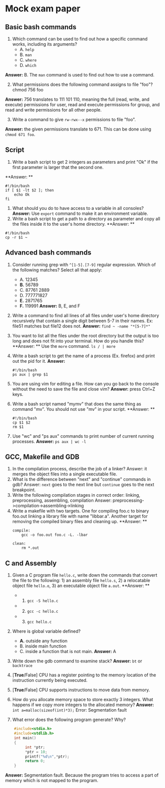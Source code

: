 Mock exam paper
===

Basic bash commands
---

1. Which command can be used to find out how a specific command works, including its arguments?
    - A. `help`
    - B. `man`
    - C. `where`
    - D. `which` 
 
**Answer:** B. The `man` command is used to find out how to use a command.

2. What permissions does the following command assigns to file "foo"? chmod 756 foo

**Answer:** 756 translates to 111 101 110, meaning the full (read, write, and execute) permissions for user, read and execute permissions for group, and read and write permissions for all other people.

3. Write a command to give `rw-rwx--x` permissions to file "foo".

**Answer:** the given permissions translate to 671. This can be done using `chmod 671 foo`. 

Script
---

1. Write a bash script to get 2 integers as parameters and print "Ok" if the first parameter is larger that the second one.

**Answer: **

```
#!/bin/bash
if [ $1 -lt $2 ]; then
	echo Ok
fi
```
1. What should you do to have access to a variable in all consoles?
**Answer:** Use `export` command to make it an environment variable.
1. Write a bash script to get a path to a directory as parameter and copy all the files inside it to the user's home directory.
**Answer: **
```
#!/bin/bash
cp -r $1 ~
```


Advanced bash commands
---

1. Consider running grep with `^[1-5].[7-9]` regular expression. Which of the following matches? Select all that apply:
    - A. 12345
    - **B.** 56789
    - C. 87761 2889
    - D. 777771827
    - **E.** 2871765
    - **F.** 119991
	**Answer:** B, E, and F
1. Write a command to find all lines of all files under user's home directory recursively that contain a single digit between 5-7 in their names. Ex: file51 matches but file12 does not.
**Answer:** `find ~ -name "*[5-7]*"`
1. You want to list all the files under the root directory but the output is too long and does not fit into your terminal. How do you handle this?
**Answer: **
Use the `more` command. `ls / | more`

1. Write a bash script to get the name of a process (Ex. firefox) and print out the pid for it.
**Answer:**
	```
	#!/bin/bash
	ps aux | grep $1
	```
1. You are using vim for editing a file. How can you go back to the console without the need to save the file and close vim?
**Answer:** press Ctrl+Z keys.
1. Write a bash script named "mymv" that does the same thing as command "mv". You should not use "mv" in your script.
**Answer: **
	```
	#!/bin/bash
	cp $1 $2
	rm $1
	```

1. Use "wc" and "ps aux" commands to print number of current running processes.
**Answer:** ```ps aux | wc -l```

GCC, Makefile and GDB
---

1. In the compilation process, describe the job of a linker?
Answer: it merges the object files into a single executable file.
1. What is the difference between "next" and "continue" commands in gdb?
Answer: `next` goes to the next line but `continue` goes to the next breakpoint.
1. Write the following compilation stages in correct order: linking, preprocessing, assembling, compilation
Answer: preprocessing->compilation->assembling->linking
1. Write a makefile with two targets. One for compiling foo.c to binary foo.out linking a library file with name "libbar.a". Another target for removing the compiled binary files and cleaning up.
**Answer: **
	```
	compile:
		gcc -o foo.out foo.c -L. -lbar
	
	clean:
		rm *.out
	```

C and Assembly
---

1. Given a C program file `hello.c`, write down the commands that convert the file to the following: 1) an assembly file `hello.s`, 2) a relocatable object file  `hello.o`, 3) an executable object file `a.out`.
**Answer: **
	- 1) `gcc -S hello.c`
	- 2) `gcc -c hello.c`
	- 3) `gcc hello.c`

1. Where is global variable defined?
    - **A.** outside any function
    - B. inside main function
    - C. inside a function that is not main.
**Answer:** A
1. Write down the gdb command to examine stack?
**Answer:** `bt` or `backtrace`
1. [**True**/False] CPU has a register pointing to the memory location of the instruction currently being executed.
1. [**True**/False] CPU supports instructions to move data from memory.
1. How do you allocate memory space to store exactly 3 integers. What happens if we copy more integers to the allocated memory?
**Answer:**
`int a=malloc(sizeof(int)*3);`
Error: Segmentation fault


1. What error does the following program generate? Why?
```c    
    #include<stdio.h>
    #include<stdlib.h> 
    int main()
    {
         int *ptr;
         *ptr = 10;
         printf("%d\n",*ptr);
         return 0;
    }
```
**Answer:** Segmentation fault. Because the program tries to access a part of memory which is not mapped to the program.

